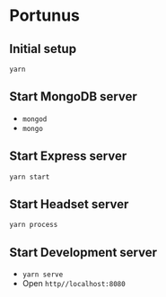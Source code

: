 # Portunus

## Initial setup
`yarn`

## Start MongoDB server
- `mongod`
- `mongo`

## Start Express server
`yarn start`

## Start Headset server
`yarn process`

## Start Development server
- `yarn serve`
- Open `http//localhost:8080`